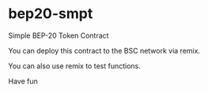 # bep20-smpt
Simple BEP-20 Token Contract


You can deploy this contract to the BSC network via remix. 

You can also use remix to test functions. 

Have fun
